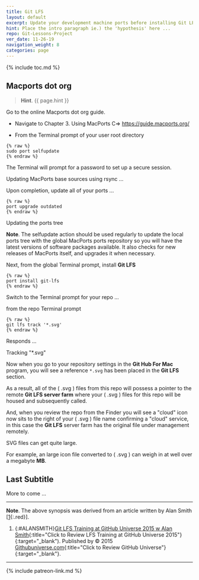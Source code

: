 ```yaml
---
title: Git LFS
layout: default
excerpt: Update your development machine ports before installing Git LFS ...
hint: Place the intro paragraph ie.) the 'hypothesis' here ...
repo: Git-Lessons-Project
ver_date: 11-26-19
navigation_weight: 8
categories: page
---
```

{% include toc.md %}

## Macports dot org

> **Hint**. {{ page.hint }}

Go to the online Macports dot org guide.

- Navigate to Chapter 3. Using MacPorts C=> https://guide.macports.org/

- From the Terminal prompt of your user root directory

```liquid
{% raw %}
sudo port selfupdate
{% endraw %}
```

The Terminal will prompt for a password to set up a secure session.

Updating MacPorts base sources using rsync ...

Upon completion, update all of your ports ...

```liquid
{% raw %}
port upgrade outdated
{% endraw %}
```

Updating the ports tree

**Note**. The selfupdate action should be used regularly to update the local ports tree with the global MacPorts ports repository so you will have the latest versions of software packages available. It also checks for new releases of MacPorts itself, and upgrades it when necessary.

Next, from the global Terminal prompt, install **Git LFS**

```liquid
{% raw %}
port install git-lfs
{% endraw %}
```

Switch to the Terminal prompt for your repo ...

from the repo Terminal prompt


```liquid
{% raw %}
git lfs track '*.svg'
{% endraw %}
```

Responds ...

Tracking "*.svg"

Now when you go to your repository settings in the **Git Hub For Mac** program, you will see a reference `*.svg` has been placed in the **Git LFS** section.

As a result, all of the ( .svg ) files from this repo will possess a pointer to the remote **Git LFS server farm** where your ( .svg ) files for this repo will be housed and subsequently called.

And, when you review the repo from the Finder you will see a "cloud" icon now sits to the right of your ( .svg ) file name confirming a "cloud" service, in this case the **Git LFS** server farm has the original file under management remotely.

SVG files can get quite large.

For example, an large icon file converted to ( .svg ) can weigh in at well over a megabyte **MB**.

## Last Subtitle

More to come ...

***

**Note**. The above synopsis was derived from an article written by Alan Smith [[1](#ALANSMITH){:.red}].

1. {:#ALANSMITH}[Git LFS Training at GitHub Universe 2015 w Alan Smith](https://www.youtube.com/watch?v=l5SIbsy21jE){:title="Click to Review LFS Training at GitHub Universe 2015"}{:target="_blank"). Published by © 2015 [Githubuniverse.com](http://githubuniverse.com){:title="Click to Review GitHub Universe"}{:target="_blank"}.

***

{% include patreon-link.md %}
